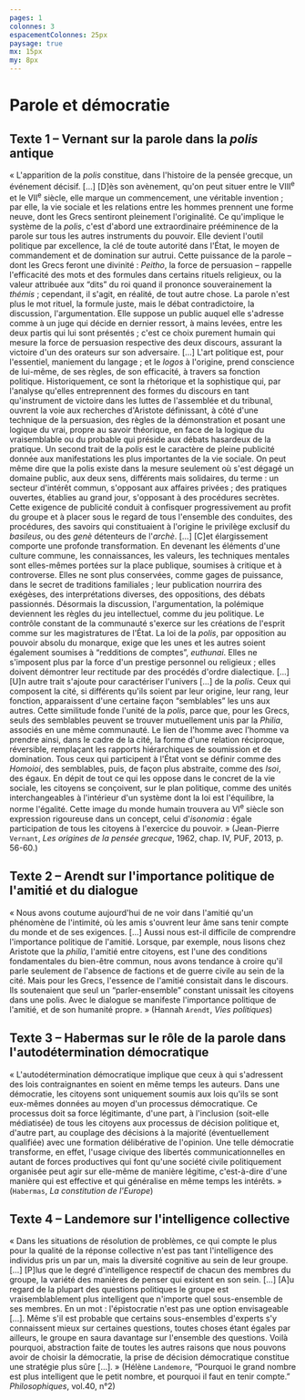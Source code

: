 ```yaml
---
pages: 1
colonnes: 3
espacementColonnes: 25px
paysage: true
mx: 15px
my: 8px
---
```


# Parole et démocratie

## Texte 1 – Vernant sur la parole dans la _polis_ antique

« L'apparition de la _polis_ constitue, dans l'histoire de la pensée grecque, un événement décisif. […] [D]ès son avènement, qu'on peut situer entre le VIII<sup>e</sup> et le VII<sup>e</sup> siècle, elle marque un commencement, une véritable invention ; par elle, la vie sociale et les relations entre les hommes prennent une forme neuve, dont les Grecs sentiront pleinement l'originalité.
Ce qu'implique le système de la _polis_, c'est d'abord une extraordinaire prééminence de la parole sur tous les autres instruments du pouvoir. Elle devient l'outil politique par excellence, la clé de toute autorité dans l'État, le moyen de commandement et de domination sur autrui. Cette puissance de la parole – dont les Grecs feront une divinité : _Peitho_, la force de persuasion – rappelle l'efficacité des mots et des formules dans certains rituels religieux, ou la valeur attribuée aux “dits” du roi quand il prononce souverainement la _thémis_ ; cependant, il s'agit, en réalité, de tout autre chose. La parole n'est plus le mot rituel, la formule juste, mais le débat contradictoire, la discussion, l'argumentation. Elle suppose un public auquel elle s'adresse comme à un juge qui décide en dernier ressort, à mains levées, entre les deux partis qui lui sont présentés ; c'est ce choix purement humain qui mesure la force de persuasion respective des deux discours, assurant la victoire d'un des orateurs sur son adversaire. […]
L'art politique est, pour l'essentiel, maniement du langage ; et le _logos_ à l'origine, prend conscience de lui-même, de ses règles, de son efficacité, à travers sa fonction politique. Historiquement, ce sont la rhétorique et la sophistique qui, par l'analyse qu'elles entreprennent des formes du discours en tant qu'instrument de victoire dans les luttes de l'assemblée et du tribunal, ouvrent la voie aux recherches d'Aristote définissant, à côté d'une technique de la persuasion, des règles de la démonstration et posant une logique du vrai, propre au savoir théorique, en face de la logique du vraisemblable ou du probable qui préside aux débats hasardeux de la pratique.
Un second trait de la _polis_ est le caractère de pleine publicité donnée aux manifestations les plus importantes de la vie sociale. On peut même dire que la polis existe dans la mesure seulement où s'est dégagé un domaine public, aux deux sens, différents mais solidaires, du terme : un secteur d'intérêt commun, s'opposant aux affaires privées ; des pratiques ouvertes, établies au grand jour, s'opposant à des procédures secrètes. Cette exigence de publicité conduit à confisquer progressivement au profit du groupe et à placer sous le regard de tous l'ensemble des conduites, des procédures, des savoirs qui constituaient à l'origine le privilège exclusif du _basileus_, ou des _genè_ détenteurs de l'_archè_. […] [C]et élargissement comporte une profonde transformation. En devenant les éléments d'une culture commune, les connaissances, les valeurs, les techniques mentales sont elles-mêmes portées sur la place publique, soumises à critique et à controverse. Elles ne sont plus conservées, comme gages de puissance, dans le secret de traditions familiales ; leur publication nourrira des exégèses, des interprétations diverses, des oppositions, des débats passionnés. Désormais la discussion, l'argumentation, la polémique deviennent les règles du jeu intellectuel, comme du jeu politique. Le contrôle constant de la communauté s'exerce sur les créations de l'esprit comme sur les magistratures de l'État. La loi de la _polis_, par opposition au pouvoir absolu du monarque, exige que les unes et les autres soient également soumises à “redditions de comptes”, _euthunai_. Elles ne s'imposent plus par la force d'un prestige personnel ou religieux ; elles doivent démontrer leur rectitude par des procédés d'ordre dialectique. […]
[U]n autre trait s'ajoute pour caractériser l'univers […] de la _polis_. Ceux qui composent la cité, si différents qu'ils soient par leur origine, leur rang, leur fonction, apparaissent d'une certaine façon “semblables” les uns aux autres. Cette similitude fonde l'unité de la _polis_, parce que, pour les Grecs, seuls des semblables peuvent se trouver mutuellement unis par la _Philia_, associés en une même communauté. Le lien de l'homme avec l'homme va prendre ainsi, dans le cadre de la cité, la forme d'une relation réciproque, réversible, remplaçant les rapports hiérarchiques de soumission et de domination. Tous ceux qui participent à l'État vont se définir comme des _Homoioi_, des semblables, puis, de façon plus abstraite, comme des _Isoi_, des égaux. En dépit de tout ce qui les oppose dans le concret de la vie sociale, les citoyens se conçoivent, sur le plan politique, comme des unités interchangeables à l'intérieur d'un système dont la loi est l'équilibre, la norme l'égalité. Cette image du monde humain trouvera au VI<sup>e</sup> siècle son expression rigoureuse dans un concept, celui d'_isonomia_ : égale participation de tous les citoyens à l'exercice du pouvoir. » (Jean-Pierre `Vernant`, _Les origines de la pensée grecque_, 1962, chap. IV, PUF, 2013, p. 56-60.)

## Texte 2 – Arendt sur l'importance politique de l'amitié et du dialogue

« Nous avons coutume aujourd'hui de ne voir dans l'amitié qu'un phénomène de l'intimité, où les amis s'ouvrent leur âme sans tenir compte du monde et de ses exigences. […] Aussi nous est-il difficile de comprendre l'importance politique de l'amitié. Lorsque, par exemple, nous lisons chez Aristote que la _philia_, l'amitié entre citoyens, est l'une des conditions fondamentales du bien-être commun, nous avons tendance à croire qu'il parle seulement de l'absence de factions et de guerre civile au sein de la cité. Mais pour les Grecs, l'essence de l'amitié consistait dans le discours. Ils soutenaient que seul un “parler-ensemble” constant unissait les citoyens dans une polis. Avec le dialogue se manifeste l'importance politique de l'amitié, et de son humanité propre. » (Hannah `Arendt`, _Vies politiques_)


## Texte 3 – Habermas sur le rôle de la parole dans l'autodétermination démocratique

« L'autodétermination démocratique implique que ceux à qui s'adressent des lois contraignantes en soient en même temps les auteurs. Dans une démocratie, les citoyens sont uniquement soumis aux lois qu'ils se sont eux-mêmes données au moyen d'un processus démocratique. Ce processus doit sa force légitimante, d'une part, à l'inclusion (soit-elle médiatisée) de tous les citoyens aux processus de décision politique et, d'autre part, au couplage des décisions à la majorité (éventuellement qualifiée) avec une formation délibérative de l'opinion. Une telle démocratie transforme, en effet, l'usage civique des libertés communicationnelles en autant de forces productives qui font qu'une société civile politiquement organisée peut agir sur elle-même de manière légitime, c'est-à-dire d'une manière qui est effective et qui généralise en même temps les intérêts. » (`Habermas`, _La constitution de l'Europe_)


## Texte 4 – Landemore sur l'intelligence collective

« Dans les situations de résolution de problèmes, ce qui compte le plus pour la qualité de la réponse collective n'est pas tant l'intelligence des individus pris un par un, mais la diversité cognitive au sein de leur groupe. […] [P]lus que le degré d'intelligence respectif de chacun des membres du groupe, la variété des manières de penser qui existent en son sein. […] [A]u regard de la plupart des questions politiques le groupe est vraisemblablement plus intelligent que n'importe quel sous-ensemble de ses membres. En un mot : l'épistocratie n'est pas une option envisageable […]. Même s'il est probable que certains sous-ensembles d'experts s'y connaissent mieux sur certaines questions, toutes choses étant égales par ailleurs, le groupe en saura davantage sur l'ensemble des questions. Voilà pourquoi, abstraction faite de toutes les autres raisons que nous pouvons avoir de choisir la démocratie, la prise de décision démocratique constitue une stratégie plus sûre […]. » (Hélène `Landemore`, “Pourquoi le grand nombre est plus intelligent que le petit nombre, et pourquoi il faut en tenir compte.” _Philosophiques_, vol.40, n°2)